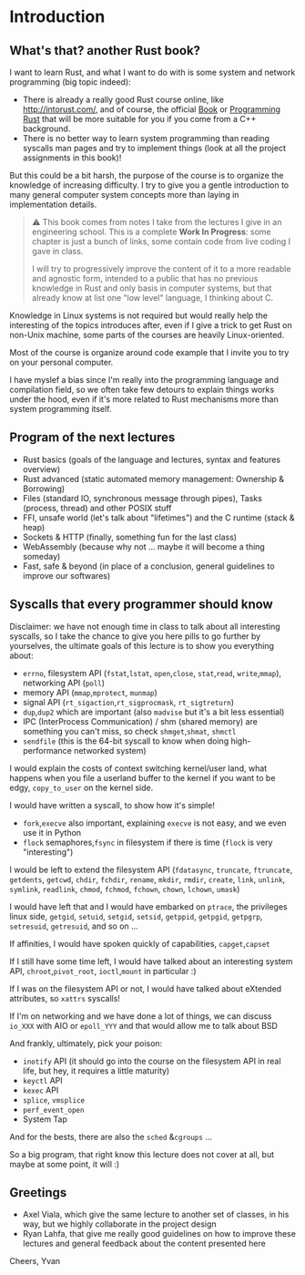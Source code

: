 Introduction
============

What's that? another Rust book?
-------------------------------

I want to learn Rust, and what I want to do with is some system and
network programming (big topic indeed):

-   There is already a really good Rust course online, like
    <http://intorust.com/>, and of course, the official
    [Book](https://doc.rust-lang.org/book/) or [Programming
    Rust](http://shop.oreilly.com/product/0636920040385.do) that will be
    more suitable for you if you come from a C++ background.
-   There is no better way to learn system programming than reading
    syscalls man pages and try to implement things (look at all the
    project assignments in this book)!

But this could be a bit harsh, the purpose of the course is to organize
the knowledge of increasing difficulty. I try to give you a gentle
introduction to many general computer system concepts more than laying
in implementation details.

> ⚠️ This book comes from notes I take from the lectures I give in an
> engineering school. This is a complete **Work In Progress**: some
> chapter is just a bunch of links, some contain code from live coding I
> gave in class.
>
> I will try to progressively improve the content of it to a more
> readable and agnostic form, intended to a public that has no previous
> knowledge in Rust and only basis in computer systems, but that already
> know at list one "low level" language, I thinking about C.

Knowledge in Linux systems is not required but would really help the
interesting of the topics introduces after, even if I give a trick to
get Rust on non-Unix machine, some parts of the courses are heavily
Linux-oriented.

Most of the course is organize around code example that I invite you to
try on your personal computer.

I have myslef a bias since I'm really into the programming language and
compilation field, so we often take few detours to explain things works
under the hood, even if it's more related to Rust mechanisms more than
system programming itself.

Program of the next lectures
----------------------------

-   Rust basics (goals of the language and lectures, syntax and features
    overview)
-   Rust advanced (static automated memory management: Ownership &
    Borrowing)
-   Files (standard IO, synchronous message through pipes), Tasks
    (process, thread) and other POSIX stuff
-   FFI, unsafe world (let's talk about "lifetimes") and the C runtime
    (stack & heap)
-   Sockets & HTTP (finally, something fun for the last class)
-   WebAssembly (because why not ... maybe it will become a thing
    someday)
-   Fast, safe & beyond (in place of a conclusion, general guidelines to
    improve our softwares)

Syscalls that every programmer should know
------------------------------------------

Disclaimer: we have not enough time in class to talk about all
interesting syscalls, so I take the chance to give you here pills to go
further by yourselves, the ultimate goals of this lecture is to show you
everything about:

-   `errno`, filesystem API (`fstat`,`lstat`, `open`,`close`,
    `stat`,`read`, `write`,`mmap`), networking API (`poll`)
-   memory API (`mmap`,`mprotect`, `munmap`)
-   signal API (`rt_sigaction`,`rt_sigprocmask`, `rt_sigtreturn`)
-   `dup`,`dup2` which are important (also `madvise` but it's a bit less
    essential)
-   IPC (InterProcess Communication) / shm (shared memory) are something
    you can't miss, so check `shmget`,`shmat`, `shmctl`
-   `sendfile` (this is the 64-bit syscall to know when doing
    high-performance networked system)

I would explain the costs of context switching kernel/user land, what
happens when you file a userland buffer to the kernel if you want to be
edgy, `copy_to_user` on the kernel side.

I would have written a syscall, to show how it's simple!

-   `fork`,`execve` also important, explaining `execve` is not easy, and
    we even use it in Python
-   `flock` semaphores,`fsync` in filesystem if there is time (`flock`
    is very "interesting")

I would be left to extend the filesystem API (`fdatasync`, `truncate`,
`ftruncate`, `getdents`, `getcwd`, `chdir`, `fchdir`, `rename`, `mkdir`,
`rmdir`, `create`, `link`, `unlink`, `symlink`, `readlink`, `chmod`,
`fchmod`, `fchown`, `chown`, `lchown`, `umask`)

I would have left that and I would have embarked on `ptrace`, the
privileges linux side, `getgid`, `setuid`, `setgid`, `setsid`,
`getppid`, `getpgid`, `getpgrp`, `setresuid`, `getresuid`, and so on ...

If affinities, I would have spoken quickly of capabilities,
`capget`,`capset`

If I still have some time left, I would have talked about an interesting
system API, `chroot`,`pivot_root`, `ioctl`,`mount` in particular :)

If I was on the filesystem API or not, I would have talked about
eXtended attributes, so `xattrs` syscalls!

If I'm on networking and we have done a lot of things, we can discuss
`io_XXX` with AIO or `epoll_YYY` and that would allow me to talk about
BSD

And frankly, ultimately, pick your poison:

-   `inotify` API (it should go into the course on the filesystem API in
    real life, but hey, it requires a little maturity)
-   `keyctl` API
-   `kexec` API
-   `splice`, `vmsplice`
-   `perf_event_open`
-   System Tap

And for the bests, there are also the `sched` &`cgroups` ...

So a big program, that right know this lecture does not cover at all,
but maybe at some point, it will :)

Greetings
---------

-   Axel Viala, which give the same lecture to another set of classes,
    in his way, but we highly collaborate in the project design
-   Ryan Lahfa, that give me really good guidelines on how to improve
    these lectures and general feedback about the content presented here

Cheers, Yvan

<!--

## Programme des prochaines séances

- Rust avancés (gestion automatique de la mémoire statique: « ownership » et « borrowing »)
- Fichiers (E / S standard, message synchrone via des pipes), tâches (processus, thread) et autres POSIXeries
- FFI,  unsafe mode (parlons de « lifetimes ») et binaire
- *** NETWORK (enfin, quelque chose d'amusant pour le dernier cours) ***

-->